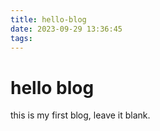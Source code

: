 ```yaml
---
title: hello-blog
date: 2023-09-29 13:36:45
tags:
---
```

# hello blog
this is my first blog, leave it blank.

